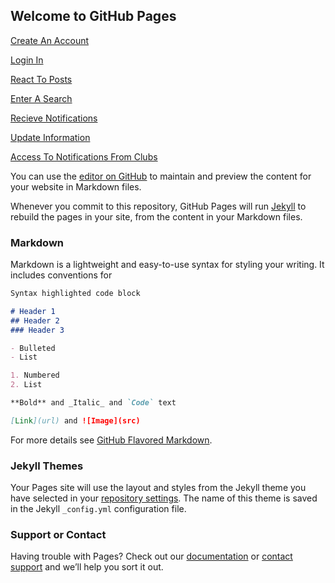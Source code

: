 ## Welcome to GitHub Pages

[Create An Account](Create-Account.html)

[Login In](Login.html)

[React To Posts](React-To-Post.html)

[Enter A Search](Enter-A-Search.html)

[Recieve Notifications](Recieve-Notifications.html)

[Update Information](Update-Information.html)

[Access To Notifications From Clubs](Access-To-Notifications-From-Clubs.html)

You can use the [editor on GitHub](https://github.com/jmunizt1799/YouCFit/edit/gh-pages/index.md) to maintain and preview the content for your website in Markdown files.

Whenever you commit to this repository, GitHub Pages will run [Jekyll](https://jekyllrb.com/) to rebuild the pages in your site, from the content in your Markdown files.

### Markdown

Markdown is a lightweight and easy-to-use syntax for styling your writing. It includes conventions for

```markdown
Syntax highlighted code block

# Header 1
## Header 2
### Header 3

- Bulleted
- List

1. Numbered
2. List

**Bold** and _Italic_ and `Code` text

[Link](url) and ![Image](src)
```

For more details see [GitHub Flavored Markdown](https://guides.github.com/features/mastering-markdown/).

### Jekyll Themes

Your Pages site will use the layout and styles from the Jekyll theme you have selected in your [repository settings](https://github.com/jmunizt1799/YouCFit/settings). The name of this theme is saved in the Jekyll `_config.yml` configuration file.

### Support or Contact

Having trouble with Pages? Check out our [documentation](https://docs.github.com/categories/github-pages-basics/) or [contact support](https://support.github.com/contact) and we’ll help you sort it out.
